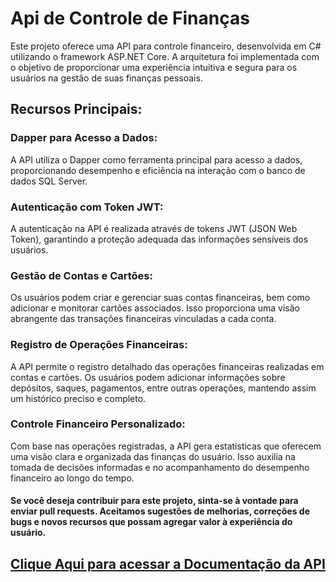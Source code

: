# Api de Controle de Finanças
Este projeto oferece uma API para controle financeiro, desenvolvida em C# utilizando o framework ASP.NET Core. A arquitetura foi implementada com o objetivo de proporcionar uma experiência intuitiva e segura para os usuários na gestão de suas finanças pessoais.

## Recursos Principais:
### Dapper para Acesso a Dados:
A API utiliza o Dapper como ferramenta principal para acesso a dados, proporcionando desempenho e eficiência na interação com o banco de dados SQL Server.

### Autenticação com Token JWT:
A autenticação na API é realizada através de tokens JWT (JSON Web Token), garantindo a proteção adequada das informações sensíveis dos usuários.

### Gestão de Contas e Cartões:
Os usuários podem criar e gerenciar suas contas financeiras, bem como adicionar e monitorar cartões associados. Isso proporciona uma visão abrangente das transações financeiras vinculadas a cada conta.

### Registro de Operações Financeiras:
A API permite o registro detalhado das operações financeiras realizadas em contas e cartões. Os usuários podem adicionar informações sobre depósitos, saques, pagamentos, entre outras operações, mantendo assim um histórico preciso e completo.

### Controle Financeiro Personalizado:
Com base nas operações registradas, a API gera estatísticas que oferecem uma visão clara e organizada das finanças do usuário. Isso auxilia na tomada de decisões informadas e no acompanhamento do desempenho financeiro ao longo do tempo.

#### Se você deseja contribuir para este projeto, sinta-se à vontade para enviar pull requests. Aceitamos sugestões de melhorias, correções de bugs e novos recursos que possam agregar valor à experiência do usuário.



## [Clique Aqui para acessar a Documentação da API](https://github.com/rafaelndoria/api-financas/blob/main/Financas/Documents/documentacao.md)
